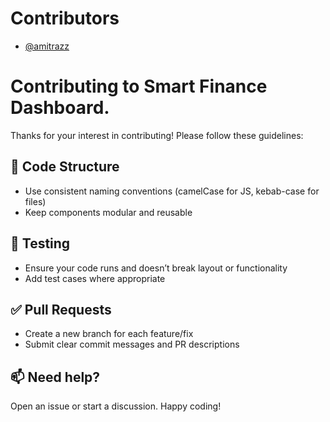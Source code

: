# Contributors

- [@amitrazz](https://github.com/amitrazz)

# Contributing to Smart Finance Dashboard.

Thanks for your interest in contributing! Please follow these guidelines:

## 🧱 Code Structure

- Use consistent naming conventions (camelCase for JS, kebab-case for files)
- Keep components modular and reusable

## 🧪 Testing

- Ensure your code runs and doesn’t break layout or functionality
- Add test cases where appropriate

## ✅ Pull Requests

- Create a new branch for each feature/fix
- Submit clear commit messages and PR descriptions

## 📫 Need help?

Open an issue or start a discussion. Happy coding!
